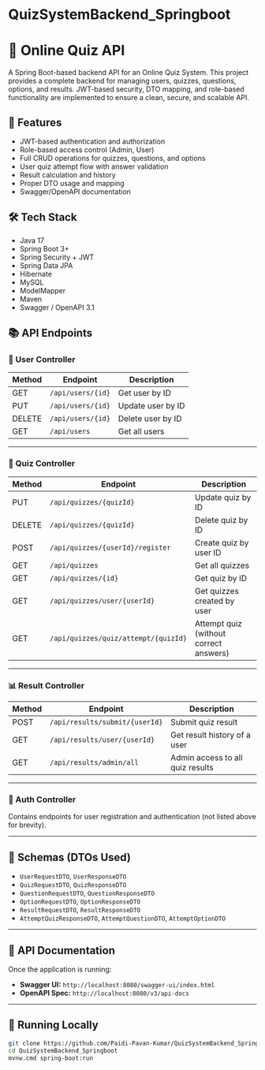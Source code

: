 ﻿# QuizSystemBackend_Springboot

# 🧠 Online Quiz API

A Spring Boot-based backend API for an Online Quiz System. This project provides a complete backend for managing users, quizzes, questions, options, and results. JWT-based security, DTO mapping, and role-based functionality are implemented to ensure a clean, secure, and scalable API.

## 🚀 Features

- JWT-based authentication and authorization
- Role-based access control (Admin, User)
- Full CRUD operations for quizzes, questions, and options
- User quiz attempt flow with answer validation
- Result calculation and history
- Proper DTO usage and mapping
- Swagger/OpenAPI documentation

## 🛠️ Tech Stack

- Java 17
- Spring Boot 3+
- Spring Security + JWT
- Spring Data JPA
- Hibernate
- MySQL
- ModelMapper
- Maven
- Swagger / OpenAPI 3.1

## 📚 API Endpoints

### 👤 User Controller

| Method | Endpoint             | Description            |
|--------|----------------------|------------------------|
| GET    | `/api/users/{id}`    | Get user by ID         |
| PUT    | `/api/users/{id}`    | Update user by ID      |
| DELETE | `/api/users/{id}`    | Delete user by ID      |
| GET    | `/api/users`         | Get all users          |

---

### 🧩 Quiz Controller

| Method | Endpoint                              | Description                           |
|--------|----------------------------------------|---------------------------------------|
| PUT    | `/api/quizzes/{quizId}`               | Update quiz by ID                     |
| DELETE | `/api/quizzes/{quizId}`               | Delete quiz by ID                     |
| POST   | `/api/quizzes/{userId}/register`      | Create quiz by user ID                |
| GET    | `/api/quizzes`                        | Get all quizzes                       |
| GET    | `/api/quizzes/{id}`                   | Get quiz by ID                        |
| GET    | `/api/quizzes/user/{userId}`          | Get quizzes created by user           |
| GET    | `/api/quizzes/quiz/attempt/{quizId}`  | Attempt quiz (without correct answers)|

---

### 📊 Result Controller

| Method | Endpoint                           | Description                        |
|--------|------------------------------------|------------------------------------|
| POST   | `/api/results/submit/{userId}`     | Submit quiz result                 |
| GET    | `/api/results/user/{userId}`       | Get result history of a user       |
| GET    | `/api/results/admin/all`           | Admin access to all quiz results   |

---

### 🔐 Auth Controller

Contains endpoints for user registration and authentication (not listed above for brevity).

---

## 🧾 Schemas (DTOs Used)

- `UserRequestDTO`, `UserResponseDTO`
- `QuizRequestDTO`, `QuizResponseDTO`
- `QuestionRequestDTO`, `QuestionResponseDTO`
- `OptionRequestDTO`, `OptionResponseDTO`
- `ResultRequestDTO`, `ResultResponseDTO`
- `AttemptQuizResponseDTO`, `AttemptQuestionDTO`, `AttemptOptionDTO`

---

## 🔗 API Documentation

Once the application is running:

- **Swagger UI:** `http://localhost:8080/swagger-ui/index.html`
- **OpenAPI Spec:** `http://localhost:8080/v3/api-docs`

---

## 🧪 Running Locally

```bash
git clone https://github.com/Paidi-Pavan-Kumar/QuizSystemBackend_Springboot.git
cd QuizSystemBackend_Springboot
mvnw.cmd spring-boot:run
